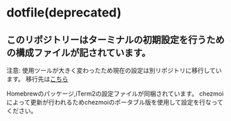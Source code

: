 # dotfile(deprecated)

## このリポジトリーはターミナルの初期設定を行うための構成ファイルが記されています。 
注意: 使用ツールが大きく変わったため現在の設定は別リポジトリに移行しています。
移行先は[こちら](https://github.com/ka1-00923/dotfiles)

Homebrewのパッケージ,iTerm2の設定ファイルが同梱されています。
chezmoiによって更新が行われるためchezmoiのポータブル版を使用して設定を行なってください。
